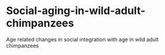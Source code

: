 # Social-aging-in-wild-adult-chimpanzees
Age related changes in social integration with age in wild adult chimpanzees
